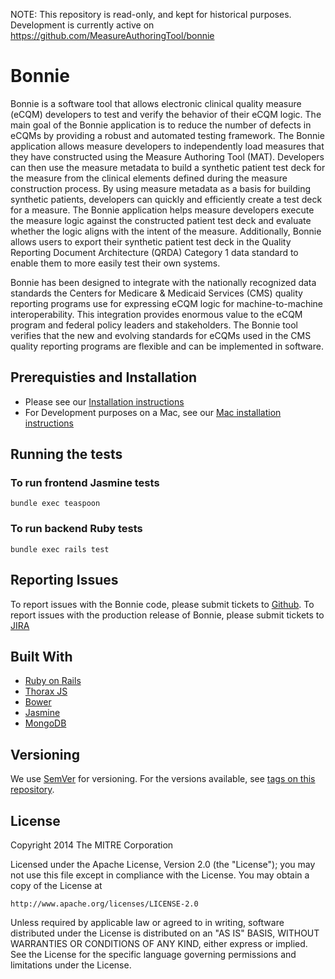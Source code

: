 
NOTE: This repository is read-only, and kept for historical purposes. Development is currently active on https://github.com/MeasureAuthoringTool/bonnie


# Bonnie

Bonnie is a software tool that allows electronic clinical quality measure (eCQM) developers to test and verify the behavior of their eCQM logic. The main goal of the Bonnie application is to reduce the number of defects in eCQMs by providing a robust and automated testing framework. The Bonnie application allows measure developers to independently load measures that they have constructed using the Measure Authoring Tool (MAT). Developers can then use the measure metadata to build a synthetic patient test deck for the measure from the clinical elements defined during the measure construction process. By using measure metadata as a basis for building synthetic patients, developers can quickly and efficiently create a test deck for a measure. The Bonnie application helps measure developers execute the measure logic against the constructed patient test deck and evaluate whether the logic aligns with the intent of the measure. Additionally, Bonnie allows users to export their synthetic patient test deck in the Quality Reporting Document Architecture (QRDA) Category 1 data standard to enable them to more easily test their own systems. 

Bonnie has been designed to integrate with the nationally recognized data standards the Centers for Medicare & Medicaid Services (CMS) quality reporting programs use for expressing eCQM logic for machine-to-machine interoperability. This integration provides enormous value to the eCQM program and federal policy leaders and stakeholders. The Bonnie tool verifies that the new and evolving standards for eCQMs used in the CMS quality reporting programs are flexible and can be implemented in software.


## Prerequisties and Installation

* Please see our [Installation instructions](https://github.com/projecttacoma/bonnie/wiki/Installation-Instructions)
* For Development purposes on a Mac, see our [Mac installation instructions](https://github.com/projecttacoma/bonnie/wiki/Mac-Installation-Instructions)


## Running the tests

### To run frontend Jasmine tests 

```
bundle exec teaspoon
```

### To run backend Ruby tests

```
bundle exec rails test
```


## Reporting Issues

To report issues with the Bonnie code, please submit tickets to [Github](https://github.com/projecttacoma/bonnie/issues). To report issues with the production release of Bonnie, please submit tickets to [JIRA](https://oncprojectracking.healthit.gov/support/projects/BONNIE/)


## Built With

* [Ruby on Rails](https://rubyonrails.org/)
* [Thorax JS](https://github.com/walmartlabs/thorax)
* [Bower](https://bower.io/)
* [Jasmine](https://jasmine.github.io/)
* [MongoDB](https://www.mongodb.com/)


## Versioning

We use [SemVer](http://semver.org/) for versioning. For the versions available, see [tags on this repository](https://github.com/projecttacoma/bonnie/tags). 


## License

Copyright 2014 The MITRE Corporation

Licensed under the Apache License, Version 2.0 (the "License"); you may not use this file except in compliance with the License. You may obtain a copy of the License at

```
http://www.apache.org/licenses/LICENSE-2.0
```

Unless required by applicable law or agreed to in writing, software distributed under the License is distributed on an "AS IS" BASIS, WITHOUT WARRANTIES OR CONDITIONS OF ANY KIND, either express or implied. See the License for the specific language governing permissions and limitations under the License.
